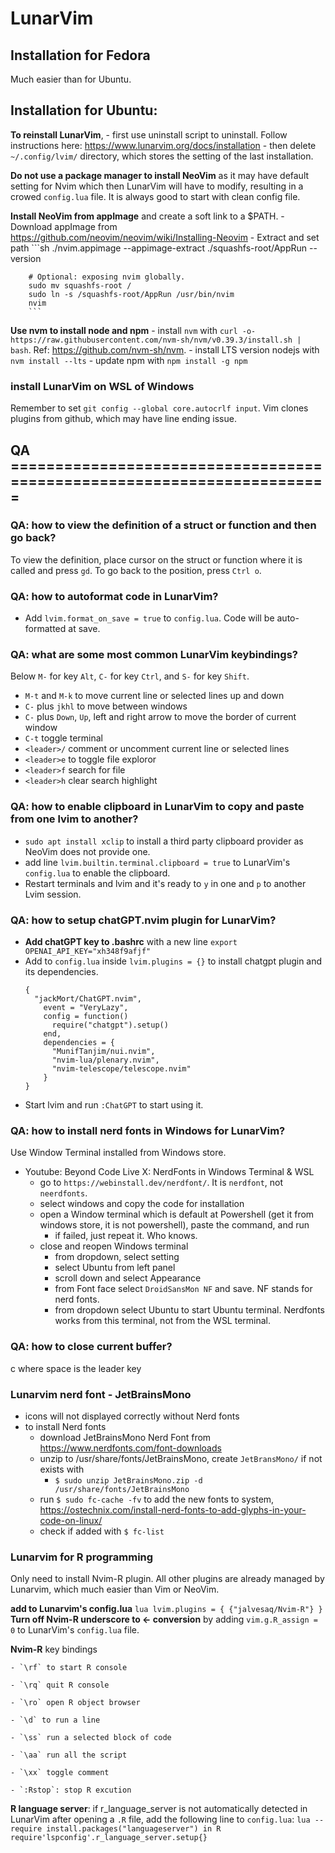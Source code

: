 # LunarVim

## Installation for Fedora

Much easier than for Ubuntu. 

## Installation for Ubuntu:

**To reinstall LunarVim**, 
    - first use uninstall script to uninstall. Follow instructions here: https://www.lunarvim.org/docs/installation
    - then delete `~/.config/lvim/` directory, which stores the setting of the last installation.

**Do not use a package manager to install NeoVim** as it may have default setting for Nvim which then LunarVim will have to modify, resulting in a crowed `config.lua` file. It is always good to start with clean config file.

**Install NeoVim from appImage** and create a soft link to a $PATH.
    - Download appImage from  https://github.com/neovim/neovim/wiki/Installing-Neovim
    - Extract and set path
        ```sh
        ./nvim.appimage --appimage-extract
        ./squashfs-root/AppRun --version

        # Optional: exposing nvim globally.
        sudo mv squashfs-root /
        sudo ln -s /squashfs-root/AppRun /usr/bin/nvim
        nvim
        ```
**Use nvm to install node and npm**
    - install `nvm` with `curl -o- https://raw.githubusercontent.com/nvm-sh/nvm/v0.39.3/install.sh | bash`. Ref: https://github.com/nvm-sh/nvm.
    - install LTS version nodejs with `nvm install --lts`
    - update npm with `npm install -g npm`

### install LunarVim on WSL of Windows

Remember to set `git config --global core.autocrlf input`. Vim clones plugins from github, which may have line ending issue.

## QA =======================================================================

### QA: how to view the definition of a struct or function and then go back?

To view the definition, place cursor on the struct or function where it is called and press `gd`. To go back to the position, press `Ctrl o`.

### QA: how to autoformat code in LunarVim?

- Add `lvim.format_on_save = true` to `config.lua`. Code will be auto-formatted at save.

### QA: what are some most common LunarVim keybindings?

Below `M-` for key `Alt`, `C-` for key `Ctrl`, and `S-` for key `Shift`.
- `M-t` and `M-k` to move current line or selected lines up and down
- `C-` plus `jkhl` to move between windows
- `C-` plus `Down`, `Up`, left and right arrow to move the border of current window
- `C-t` toggle terminal
- `<leader>/` comment or uncomment current line or selected lines
- `<leader>e` to toggle file exploror
- `<leader>f` search for file
- `<leader>h` clear search highlight


### QA: how to enable clipboard in LunarVim to copy and paste from one lvim to another?

- `sudo apt install xclip` to install a third party clipboard provider as NeoVim does not provide one.
- add line `lvim.builtin.terminal.clipboard = true` to LunarVim's `config.lua` to enable the clipboard.
- Restart terminals and lvim and it's ready to `y` in one and `p` to another Lvim session.

### QA: how to setup chatGPT.nvim plugin for LunarVim?

- **Add chatGPT key to .bashrc** with a new line `export OPENAI_API_KEY="xh348f9afjf"`
- Add to `config.lua` inside `lvim.plugins = {}` to install chatgpt plugin and its dependencies.
    ```
    {
      "jackMort/ChatGPT.nvim",
        event = "VeryLazy",
        config = function()
          require("chatgpt").setup()
        end,
        dependencies = {
          "MunifTanjim/nui.nvim",
          "nvim-lua/plenary.nvim",
          "nvim-telescope/telescope.nvim"
        }
    }
    ```
- Start lvim and run `:ChatGPT` to start using it.

### QA: how to install nerd fonts in Windows for LunarVim?

Use Window Terminal installed from Windows store.

- Youtube: Beyond Code Live X: NerdFonts in Windows Terminal & WSL
    - go to `https://webinstall.dev/nerdfont/`. It is `nerdfont`, not `neerdfonts`.
    - select windows and copy the code for installation
    - open a Window terminal which is default at Powershell (get it from windows store, it is not powershell), paste the command, and run
        - if failed, just repeat it. Who knows.
    - close and reopen Windows terminal
        - from dropdown, select setting
        - select Ubuntu from left panel
        - scroll down and select Appearance
        - from Font face select `DroidSansMon NF` and save. NF stands for nerd fonts.
        - from dropdown select Ubuntu to start Ubuntu terminal. Nerdfonts works from this terminal, not from the WSL terminal.

### QA: how to close current buffer?

<space> c where space is the leader key

### Lunarvim nerd font - JetBrainsMono

- icons will not displayed correctly without Nerd fonts
- to install Nerd fonts
    - download JetBrainsMono Nerd Font from https://www.nerdfonts.com/font-downloads
    - unzip to /usr/share/fonts/JetBrainsMono, create `JetBransMono/` if not exists with
        - `$ sudo unzip JetBrainsMono.zip -d /usr/share/fonts/JetBrainsMono`
    - run `$ sudo fc-cache -fv` to add the new fonts to system, https://ostechnix.com/install-nerd-fonts-to-add-glyphs-in-your-code-on-linux/
    - check if added with `$ fc-list`

### Lunarvim for R programming
Only need to install Nvim-R plugin. All other plugins are already managed by Lunarvim, which much easier than Vim or NeoVim.

**add to Lunarvim's config.lua**
    ```lua
    lvim.plugins = {
        {"jalvesaq/Nvim-R"}
    }
    ```
**Turn off Nvim-R underscore to <- conversion** by adding `vim.g.R_assign = 0` to LunarVim's `config.lua` file.

**Nvim-R** key bindings

    - `\rf` to start R console
    
    - `\rq` quit R console
    
    - `\ro` open R object browser
    
    - `\d` to run a line
    
    - `\ss` run a selected block of code
    
    - `\aa` run all the script
    
    - `\xx` toggle comment
    
    - `:Rstop`: stop R excution

**R language server**: if r_language_server is not automatically detected in LunarVim after opening a `.R` file, add the following line to `config.lua`:
    ```lua
    -- require install.packages("languageserver") in R
    require'lspconfig'.r_language_server.setup{}
    ```
